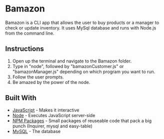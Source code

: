 # Bamazon
Bamazon is a CLI app that allows the user to buy products or a manager to check or update inventory. It uses MySql database and runs with Node.js from the command line. 

## Instructions

1. Open up the terminal and navigate to the Bamazon folder.
2. Type in "node", followed by "bamazonCustomer.js" or "bamazonManager.js" depending on which program you want to run. 
3. Follow the user prompts.
4. Be amazed by the power of the node.

## Built With

* [JavaScript](https://developer.mozilla.org/en-US/docs/Web/JavaScript) - Makes it interactive
* [Node](http://jquery.com/) - Executes JavaScript server-side
* [NPM Packages](https://www.npmjs.com/) - Small packages of reuseable code that pack a big punch (Inquirer, mysql and easy-table)
* [MySQL](https://www.mysql.com/) - The database  